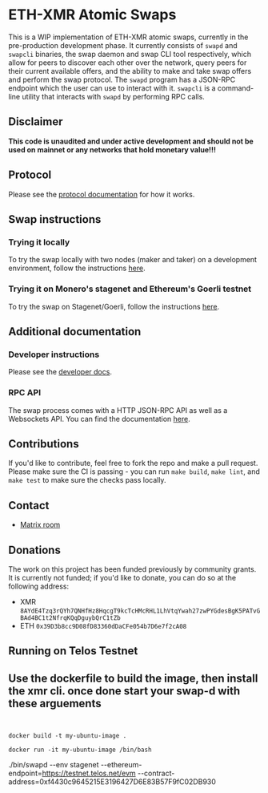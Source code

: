 # ETH-XMR Atomic Swaps

This is a WIP implementation of ETH-XMR atomic swaps, currently in the pre-production development phase. It currently consists of `swapd` and `swapcli` binaries, the swap daemon and swap CLI tool respectively, which allow for peers to discover each other over the network, query peers for their current available offers, and the ability to make and take swap offers and perform the swap protocol. The `swapd` program has a JSON-RPC endpoint which the user can use to interact with it. `swapcli` is a command-line utility that interacts with `swapd` by performing RPC calls. 

## Disclaimer

**This code is unaudited and under active development and should not be used on mainnet or any networks that hold monetary value!!!**

## Protocol

Please see the [protocol documentation](docs/protocol.md) for how it works.

## Swap instructions

### Trying it locally

To try the swap locally with two nodes (maker and taker) on a development environment, follow the instructions [here](./docs/local.md).

### Trying it on Monero's stagenet and Ethereum's Goerli testnet

To try the swap on Stagenet/Goerli, follow the instructions [here](./docs/stagenet.md).

## Additional documentation

### Developer instructions

Please see the [developer docs](docs/developing.md).

### RPC API

The swap process comes with a HTTP JSON-RPC API as well as a Websockets API. You can find the documentation [here](./docs/rpc.md).

## Contributions

If you'd like to contribute, feel free to fork the repo and make a pull request. Please make sure the CI is passing - you can run `make build`, `make lint`, and `make test` to make sure the checks pass locally.

## Contact
 
- [Matrix room](https://matrix.to/#/#ethxmrswap:matrix.org)

## Donations

The work on this project has been funded previously by community grants. It is currently not funded; if you'd like to donate, you can do so at the following address:
- XMR `8AYdE4Tzq3rQYh7QNHfHz8HqcgT9kcTcHMcRHL1LhVtqYwah27zwPYGdesBgK5PATvGBAd4BC1t2NfrqKQqDguybQrC1tZb`
- ETH `0x39D3b8cc9D08fD83360dDaCFe054b7D6e7f2cA08`


## Running on Telos Testnet

## Use the dockerfile to build the image, then install the xmr cli. once done start your swap-d with these arguements 

```


docker build -t my-ubuntu-image .

docker run -it my-ubuntu-image /bin/bash
```


./bin/swapd --env stagenet --ethereum-endpoint=https://testnet.telos.net/evm --contract-address=0xf4430c9645215E3196427D6E83B57F9fC02DB930
